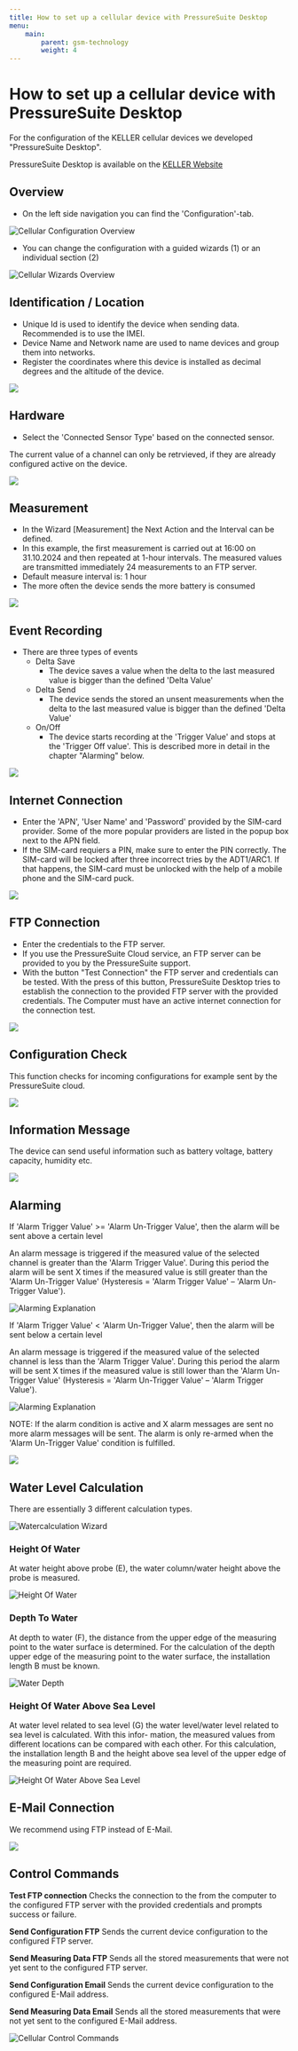 ```yaml
---
title: How to set up a cellular device with PressureSuite Desktop
menu:
    main:
        parent: gsm-technology
        weight: 4
---
```


# How to set up a cellular device with PressureSuite Desktop

For the configuration of the KELLER cellular devices we developed "PressureSuite Desktop". 

PressureSuite Desktop is available on the [KELLER Website](https://keller-pressure.com/en/products/software-accessories/pressuresuite/pressuresuite-desktop) 

## Overview

- On the left side navigation you can find the 'Configuration'-tab.

![Cellular Configuration Overview](../../Cellular_ConfigOverview.png  "Cellular Configuration Overview")

- You can change the configuration with a guided wizards (1) or an individual section (2) 

![Cellular Wizards Overview](../../Cellular_WizardOverview.png  "Cellular Wizards Overview")

## Identification / Location

- Unique Id is used to identify the device when sending data. Recommended is to use the IMEI.
- Device Name and Network name are used to name devices and group them into networks.
- Register the coordinates where this device is installed as decimal degrees and the altitude of the device.

![](../../Cellular_WizardLocation.png  "")

## Hardware

- Select the 'Connected Sensor Type' based on the connected sensor.

The current value of a channel can only be retrvieved, if they are already configured active on the device.

![](../../Cellular_WizardHardware.png  "")

## Measurement

- In the Wizard [Measurement] the Next Action and the Interval can be defined.
- In this example, the first measurement is carried out at 16:00 on 31.10.2024 and then repeated at 1-hour intervals. The measured values are transmitted immediately 24 measurements to an FTP server.
- Default measure interval is: 1 hour
- The more often the device sends the more battery is consumed

![](../../Cellular_WizardMeasurement.png  "")

## Event Recording

- There are three types of events
  - Delta Save
    - The device saves a value when the delta to the last measured value is bigger than the defined 'Delta Value'
  - Delta Send
    - The device sends the stored an unsent measurements when the delta to the last measured value is bigger than the defined 'Delta Value'
  - On/Off
    - The device starts recording at the 'Trigger Value' and stops at the 'Trigger Off value'. This is described more in detail in the chapter "Alarming" below.

![](../../Cellular_WizardEventOnOff.png  "")

## Internet Connection

- Enter the 'APN', 'User Name' and 'Password' provided by the SIM-card provider. Some of the more popular providers are listed in the popup box next to the APN field.
- If the SIM-card requiers a PIN, make sure to enter the PIN correctly. The SIM-card will be locked after three incorrect tries by the ADT1/ARC1. If that happens, the SIM-card must be unlocked with the help of a mobile phone and the SIM-card puck.

![](../../Cellular_WizardInternetConnection.png  "")

## FTP Connection

- Enter the credentials to the FTP server.
- If you use the PressureSuite Cloud service, an FTP server can be provided to you by the PressureSuite support.
- With the button "Test Connection" the FTP server and credentials can be tested. With the press of this button, PressureSuite Desktop tries to establish the connection to the provided FTP server with the provided credentials. The Computer must have an active internet connection for the connection test.

![](../../Cellular_WizardFtpConnection.png  "")

## Configuration Check

This function checks for incoming configurations for example sent by the PressureSuite cloud.

![](../../Cellular_WizardConfigCheck.png  "")

## Information Message

The device can send useful information such as battery voltage, battery capacity, humidity etc.

![](../../Cellular_WizardInfoMessage.png  "")

## Alarming

If 'Alarm Trigger Value' >= 'Alarm Un-Trigger Value', then the alarm will be sent above a certain level 

An alarm message is triggered if the measured value of the selected channel is greater than the 'Alarm Trigger Value'. During this period the alarm will be sent X times if the measured value is still greater than the 'Alarm Un-Trigger Value' (Hysteresis = 'Alarm Trigger Value' – 'Alarm Un-Trigger Value'). 

![Alarming Explanation](../../AlarmingExplanation1.png  "Alarming Explanation")
 
If 'Alarm Trigger Value' < 'Alarm Un-Trigger Value', then the alarm will be sent below a certain level 

An alarm message is triggered if the measured value of the selected channel is less than the 'Alarm Trigger Value'. During this period the alarm will be sent X times if the measured value is still lower than the 'Alarm Un-Trigger Value' (Hysteresis = 'Alarm Un-Trigger Value' – 'Alarm Trigger Value'). 
 
![Alarming Explanation](../../AlarmingExplanation2.png  "Alarming Explanation")

NOTE: If the alarm condition is active and X alarm messages are sent no more alarm messages will be sent. The alarm is 
only re-armed when the 'Alarm Un-Trigger Value' condition is fulfilled.

![](../../Cellular_WizardAlarming.png  "")

## Water Level Calculation

There are essentially 3 different calculation types.

![Watercalculation Wizard](../../LoRa_WizardWaterCalc1.png  "Watercalculation Wizard")

### Height Of Water

At water height above probe (E), the water column/water height above the probe is measured.

![Height Of Water](../../WaterHeightDialog.png  "Height Of Water")

### Depth To Water

At depth to water (F), the distance from the upper edge of the measuring point to the water surface is determined. For 
the calculation of the depth upper edge of the measuring point to the water surface, the installation length B must be 
known. 

![Water Depth](../../WaterDepthDialog.png  "Water Depth")

### Height Of Water Above Sea Level

At water level related to sea level (G) the water level/water level related to sea level is calculated. With this infor-
mation, the measured values from different locations can be compared with each other. For this calculation, the 
installation length B and the height above sea level of the upper edge of the measuring point are required. 

![Height Of Water Above Sea Level](../../WaterHeightAboveSeaDialog.png  "Height Of Water Above Sea Level")

## E-Mail Connection

We recommend using FTP instead of E-Mail. 

![](../../Cellular_WizardEmailConnection.png  "")

## Control Commands

**Test FTP connection**
Checks the connection to the from the computer to the configured FTP server with the provided credentials and prompts success or failure.
  
**Send Configuration FTP**
Sends the current device configuration to the configured FTP server.

**Send Measuring Data FTP**
Sends all the stored measurements that were not yet sent to the configured FTP server.

**Send Configuration Email**
Sends the current device configuration to the configured E-Mail address.

**Send Measuring Data Email**
Sends all the stored measurements that were not yet sent to the configured E-Mail address.

![Cellular Control Commands](../../Cellular_ControlCommands.png  "Cellular Control Commands")